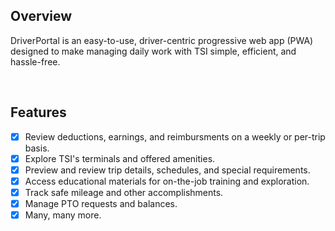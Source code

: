 ## Overview

DriverPortal is an easy-to-use, driver-centric progressive web app (PWA) designed to make managing daily work with TSI simple, efficient, and hassle-free.

<br />

## Features

- [x] Review deductions, earnings, and reimbursments on a weekly or per-trip basis.
- [x] Explore TSI's terminals and offered amenities.
- [x] Preview and review trip details, schedules, and special requirements.
- [x] Access educational materials for on-the-job training and exploration.
- [x] Track safe mileage and other accomplishments.
- [x] Manage PTO requests and balances.
- [x] Many, many more.
